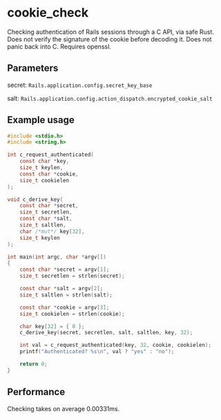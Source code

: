 # cookie_check

Checking authentication of Rails sessions through a C API, via safe Rust. Does not verify the signature of the cookie before decoding it. Does not panic back into C. Requires openssl.

## Parameters

secret: `Rails.application.config.secret_key_base`

salt: `Rails.application.config.action_dispatch.encrypted_cookie_salt`

## Example usage

```c
#include <stdio.h>
#include <string.h>

int c_request_authenticated(
    const char *key,
    size_t keylen,
    const char *cookie,
    size_t cookielen
);

void c_derive_key(
    const char *secret,
    size_t secretlen,
    const char *salt,
    size_t saltlen,
    char /*mut*/ key[32],
    size_t keylen
);

int main(int argc, char *argv[])
{
    const char *secret = argv[1];
    size_t secretlen = strlen(secret);

    const char *salt = argv[2];
    size_t saltlen = strlen(salt);

    const char *cookie = argv[3];
    size_t cookielen = strlen(cookie);

    char key[32] = { 0 };
    c_derive_key(secret, secretlen, salt, saltlen, key, 32);

    int val = c_request_authenticated(key, 32, cookie, cookielen);
    printf("Authenticated? %s\n", val ? "yes" : "no");

    return 0;
}
```

## Performance

Checking takes on average 0.00331ms.
